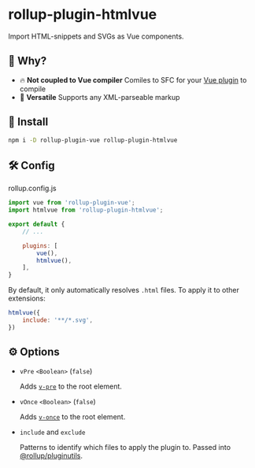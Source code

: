 # rollup-plugin-htmlvue

Import HTML-snippets and SVGs as Vue components.

## :raising_hand: Why?
- 🔥 **Not coupled to Vue compiler** Comiles to SFC for your [Vue plugin](https://github.com/vuejs/rollup-plugin-vue) to compile
- 💫 **Versatile** Supports any XML-parseable markup

## :rocket: Install
```sh
npm i -D rollup-plugin-vue rollup-plugin-htmlvue
```

## 🛠 Config

rollup.config.js
```js
import vue from 'rollup-plugin-vue';
import htmlvue from 'rollup-plugin-htmlvue';

export default {
    // ...

    plugins: [
        vue(),
        htmlvue(),
    ],
}
```

By default, it only automatically resolves `.html` files. To apply it to other extensions:

```js
htmlvue({
    include: '**/*.svg',
})
```

## ⚙️ Options
- `vPre` `<Boolean>` (`false`)

    Adds [`v-pre`](https://vuejs.org/v2/api/#v-pre) to the root element.
- `vOnce` `<Boolean>` (`false`)

    Adds [`v-once`](https://vuejs.org/v2/api/#v-once) to the root element.
- `include` and `exclude`

    Patterns to identify which files to apply the plugin to. Passed into [@rollup/pluginutils](https://github.com/rollup/plugins/tree/master/packages/pluginutils#include-and-exclude).
